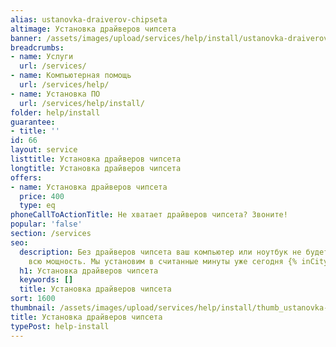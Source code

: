 ```yaml
---
alias: ustanovka-draiverov-chipseta
altimage: Установка драйверов чипсета
banner: /assets/images/upload/services/help/install/ustanovka-draiverov-chipseta.jpg
breadcrumbs:
- name: Услуги
  url: /services/
- name: Компьютерная помощь
  url: /services/help/
- name: Установка ПО
  url: /services/help/install/
folder: help/install
guarantee:
- title: ''
id: 66
layout: service
listtitle: Установка драйверов чипсета
longtitle: Установка драйверов чипсета
offers:
- name: Установка драйверов чипсета
  price: 400
  type: eq
phoneCallToActionTitle: Не хватает драйверов чипсета? Звоните!
popular: 'false'
section: /services
seo:
  description: Без драйверов чипсета ваш компьютер или ноутбук не будет работать на
    всю мощность. Мы установим в считанные минуты уже сегодня {% inCity %}.
  h1: Установка драйверов чипсета
  keywords: []
  title: Установка драйверов чипсета
sort: 1600
thumbnail: /assets/images/upload/services/help/install/thumb_ustanovka-draiverov-chipseta.jpg
title: Установка драйверов чипсета
typePost: help-install
---
```

